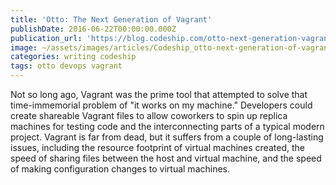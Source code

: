 ```yaml
---
title: 'Otto: The Next Generation of Vagrant'
publishDate: 2016-06-22T00:00:00.000Z
publication_url: 'https://blog.codeship.com/otto-next-generation-vagrant/'
image: ~/assets/images/articles/Codeship_otto-next-generation-of-vagrant.jpg
categories: writing codeship
tags: otto devops vagrant
---
```


Not so long ago, Vagrant was the prime tool that attempted to solve that time-immemorial problem of "it works on my machine." Developers could create shareable Vagrant files to allow coworkers to spin up replica machines for testing code and the interconnecting parts of a typical modern project. Vagrant is far from dead, but it suffers from a couple of long-lasting issues, including the resource footprint of virtual machines created, the speed of sharing files between the host and virtual machine, and the speed of making configuration changes to virtual machines.
